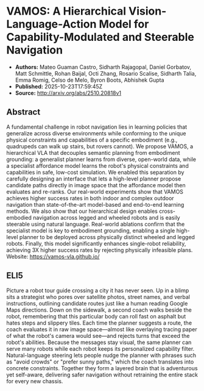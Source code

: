 # VAMOS: A Hierarchical Vision-Language-Action Model for Capability-Modulated and Steerable Navigation

- **Authors:** Mateo Guaman Castro, Sidharth Rajagopal, Daniel Gorbatov, Matt Schmittle, Rohan Baijal, Octi Zhang, Rosario Scalise, Sidharth Talia, Emma Romig, Celso de Melo, Byron Boots, Abhishek Gupta
- **Published:** 2025-10-23T17:59:45Z
- **Source:** http://arxiv.org/abs/2510.20818v1

## Abstract
A fundamental challenge in robot navigation lies in learning policies that
generalize across diverse environments while conforming to the unique physical
constraints and capabilities of a specific embodiment (e.g., quadrupeds can
walk up stairs, but rovers cannot). We propose VAMOS, a hierarchical VLA that
decouples semantic planning from embodiment grounding: a generalist planner
learns from diverse, open-world data, while a specialist affordance model
learns the robot's physical constraints and capabilities in safe, low-cost
simulation. We enabled this separation by carefully designing an interface that
lets a high-level planner propose candidate paths directly in image space that
the affordance model then evaluates and re-ranks. Our real-world experiments
show that VAMOS achieves higher success rates in both indoor and complex
outdoor navigation than state-of-the-art model-based and end-to-end learning
methods. We also show that our hierarchical design enables cross-embodied
navigation across legged and wheeled robots and is easily steerable using
natural language. Real-world ablations confirm that the specialist model is key
to embodiment grounding, enabling a single high-level planner to be deployed
across physically distinct wheeled and legged robots. Finally, this model
significantly enhances single-robot reliability, achieving 3X higher success
rates by rejecting physically infeasible plans. Website:
https://vamos-vla.github.io/

## ELI5
Picture a robot tour guide crossing a city it has never seen. Up in a blimp sits a strategist who pores over satellite photos, street names, and verbal instructions, outlining candidate routes just like a human reading Google Maps directions. Down on the sidewalk, a second coach walks beside the robot, remembering that this particular body can roll fast on asphalt but hates steps and slippery tiles. Each time the planner suggests a route, the coach evaluates it in raw image space—almost like overlaying tracing paper of what the robot's camera would see—and rejects turns that exceed the robot's abilities. Because the messages stay visual, the same planner can serve many robots while each robot keeps its personalized capability filter. Natural-language steering lets people nudge the planner with phrases such as "avoid crowds" or "prefer sunny paths," which the coach translates into concrete constraints. Together they form a layered brain that is adventurous yet self-aware, delivering safer navigation without retraining the entire stack for every new chassis.
